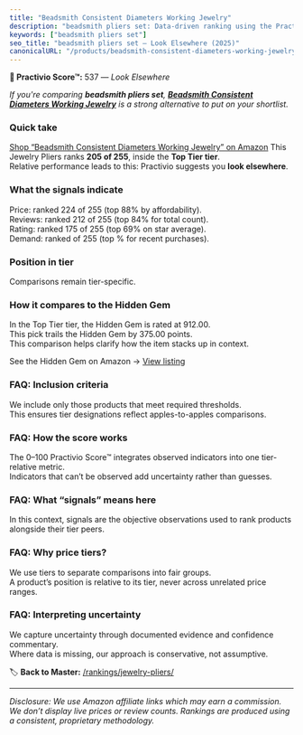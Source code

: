 ```yaml
---
title: "Beadsmith Consistent Diameters Working Jewelry"
description: "beadsmith pliers set: Data-driven ranking using the Practivio Score™. Positioned by quality, value, demand, findability, momentum."
keywords: ["beadsmith pliers set"]
seo_title: "beadsmith pliers set — Look Elsewhere (2025)"
canonicalURL: "/products/beadsmith-consistent-diameters-working-jewelry-B08G5BNHB3/"
---
```


**🚫 Practivio Score™:** 537 — _Look Elsewhere_


*If you're comparing **beadsmith pliers set**, **[Beadsmith Consistent Diameters Working Jewelry](https://www.amazon.com/dp/B08G5BNHB3?tag=practivio-20)** is a strong alternative to put on your shortlist.*
### Quick take
[Shop “Beadsmith Consistent Diameters Working Jewelry” on Amazon](https://www.amazon.com/dp/B08G5BNHB3?tag=practivio-20)
This Jewelry Pliers ranks **205 of 255**, inside the **Top Tier tier**.  
Relative performance leads to this: Practivio suggests you **look elsewhere**.

### What the signals indicate
Price: ranked 224 of 255 (top 88% by affordability).  
Reviews: ranked 212 of 255 (top 84% for total count).  
Rating: ranked 175 of 255 (top 69% on star average).  
Demand: ranked  of 255 (top % for recent purchases).

### Position in tier
Comparisons remain tier-specific.

### How it compares to the Hidden Gem
In the Top Tier tier, the Hidden Gem is rated at 912.00.  
This pick trails the Hidden Gem by 375.00 points.  
This comparison helps clarify how the item stacks up in context.  

See the Hidden Gem on Amazon → [View listing](https://www.amazon.com/dp/B00BOZ79UO?tag=practivio-20)

### FAQ: Inclusion criteria
We include only those products that meet required thresholds.  
This ensures tier designations reflect apples-to-apples comparisons.

### FAQ: How the score works
The 0–100 Practivio Score™ integrates observed indicators into one tier-relative metric.  
Indicators that can’t be observed add uncertainty rather than guesses.

### FAQ: What “signals” means here
In this context, signals are the objective observations used to rank products alongside their tier peers.

### FAQ: Why price tiers?
We use tiers to separate comparisons into fair groups.  
A product’s position is relative to its tier, never across unrelated price ranges.

### FAQ: Interpreting uncertainty
We capture uncertainty through documented evidence and confidence commentary.  
Where data is missing, our approach is conservative, not assumptive.


🏷️ **Back to Master:** [/rankings/jewelry-pliers/](/rankings/jewelry-pliers/)

---
_Disclosure: We use Amazon affiliate links which may earn a commission. We don’t display live prices or review counts. Rankings are produced using a consistent, proprietary methodology._
